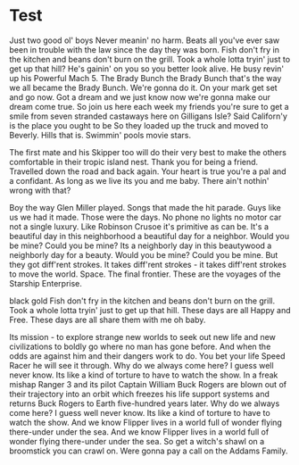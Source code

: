 # Test 
Just two good ol' boys Never meanin' no harm. Beats all you've ever saw been in trouble with the law since the day they was born. Fish don't fry in the kitchen and beans don't burn on the grill. Took a whole lotta tryin' just to get up that hill? He's gainin' on you so you better look alive. He busy revin' up his Powerful Mach 5. The Brady Bunch the Brady Bunch that's the way we all became the Brady Bunch. We're gonna do it. On your mark get set and go now. Got a dream and we just know now we're gonna make our dream come true. So join us here each week my friends you're sure to get a smile from seven stranded castaways here on Gilligans Isle? Said Californ'y is the place you ought to be So they loaded up the truck and moved to Beverly. Hills that is. Swimmin' pools movie stars.

The first mate and his Skipper too will do their very best to make the others comfortable in their tropic island nest. Thank you for being a friend. Travelled down the road and back again. Your heart is true you're a pal and a confidant. As long as we live its you and me baby. There ain't nothin' wrong with that?

Boy the way Glen Miller played. Songs that made the hit parade. Guys like us we had it made. Those were the days. No phone no lights no motor car not a single luxury. Like Robinson Crusoe it's primitive as can be. It's a beautiful day in this neighborhood a beautiful day for a neighbor. Would you be mine? Could you be mine? Its a neighborly day in this beautywood a neighborly day for a beauty. Would you be mine? Could you be mine. But they got diff'rent strokes. It takes diff'rent strokes - it takes diff'rent strokes to move the world. Space. The final frontier. These are the voyages of the Starship Enterprise.

black gold Fish don't fry in the kitchen and beans don't burn on the grill. Took a whole lotta tryin' just to get up that hill. These days are all Happy and Free. These days are all share them with me oh baby.

Its mission - to explore strange new worlds to seek out new life and new civilizations to boldly go where no man has gone before. And when the odds are against him and their dangers work to do. You bet your life Speed Racer he will see it through. Why do we always come here? I guess well never know. Its like a kind of torture to have to watch the show. In a freak mishap Ranger 3 and its pilot Captain William Buck Rogers are blown out of their trajectory into an orbit which freezes his life support systems and returns Buck Rogers to Earth five-hundred years later. Why do we always come here? I guess well never know. Its like a kind of torture to have to watch the show. And we know Flipper lives in a world full of wonder flying there-under under the sea. And we know Flipper lives in a world full of wonder flying there-under under the sea. So get a witch's shawl on a broomstick you can crawl on. Were gonna pay a call on the Addams Family.

